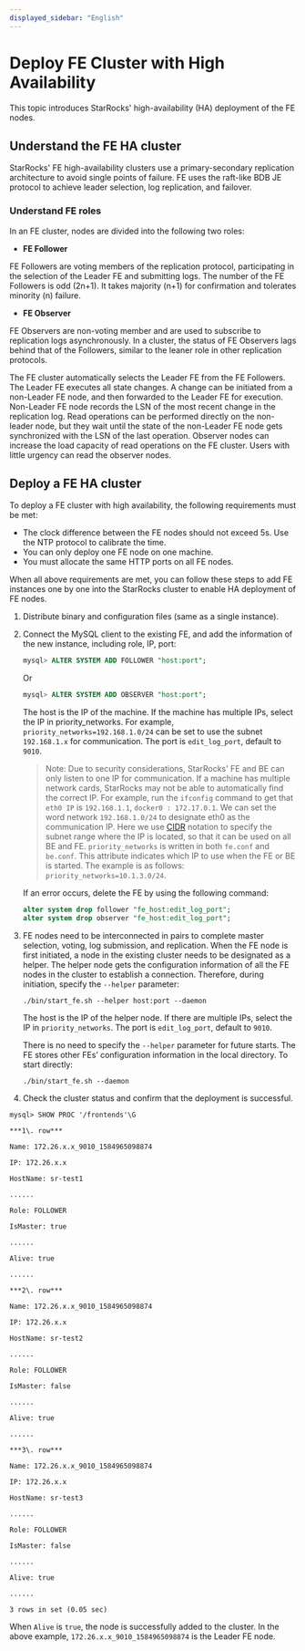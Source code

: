 ```yaml
---
displayed_sidebar: "English"
---
```


# Deploy FE Cluster with High Availability

This topic introduces StarRocks' high-availability (HA) deployment of the FE nodes.

## Understand the FE HA cluster

StarRocks' FE high-availability clusters use a primary-secondary replication architecture to avoid single points of failure. FE uses the raft-like BDB JE protocol to achieve leader selection, log replication, and failover.

### Understand FE roles

In an FE cluster, nodes are divided into the following two roles:

- **FE Follower**

FE Followers are voting members of the replication protocol, participating in the selection of the Leader FE and submitting logs. The number of the FE Followers is odd (2n+1). It takes majority (n+1) for confirmation and tolerates minority (n) failure.

- **FE Observer**

FE Observers are non-voting member and are used to subscribe to replication logs asynchronously. In a cluster, the status of FE Observers lags behind that of the Followers, similar to the leaner role in other replication protocols.

The FE cluster automatically selects the Leader FE from the FE Followers. The Leader FE executes all state changes. A change can be initiated from a non-Leader FE node, and then forwarded to the Leader FE for execution. Non-Leader FE node records the LSN of the most recent change in the replication log. Read operations can be performed directly on the non-leader node, but they wait until the state of the non-Leader FE node gets synchronized with the LSN of the last operation. Observer nodes can increase the load capacity of read operations on the FE cluster. Users with little urgency can read the observer nodes.

## Deploy a FE HA cluster

To deploy a FE cluster with high availability, the following requirements must be met:

- The clock difference between the FE nodes should not exceed 5s. Use the NTP protocol to calibrate the time.
- You can only deploy one FE node on one machine.
- You must allocate the same HTTP ports on all FE nodes.

When all above requirements are met, you can follow these steps to add FE instances one by one into the StarRocks cluster to enable HA deployment of FE nodes.

1. Distribute binary and configuration files (same as a single instance).
2. Connect the MySQL client to the existing FE, and add the information of the new instance, including role, IP, port:

   ```sql
   mysql> ALTER SYSTEM ADD FOLLOWER "host:port";
   ```

   Or

   ```sql
   mysql> ALTER SYSTEM ADD OBSERVER "host:port";
   ```

   The host is the IP of the machine. If the machine has multiple IPs, select the IP in priority_networks. For example, `priority_networks=192.168.1.0/24` can be set to use the subnet `192.168.1.x` for communication. The port is `edit_log_port`, default to `9010`.

   > Note: Due to security considerations, StarRocks' FE and BE can only listen to one IP for communication. If a machine has multiple network cards, StarRocks may not be able to automatically find the correct IP. For example, run the `ifconfig` command to get that `eth0 IP` is `192.168.1.1`, `docker0 : 172.17.0.1`. We can set the word network `192.168.1.0/24` to designate eth0 as the communication IP. Here we use [CIDR](https://en.wikipedia.org/wiki/Classless_Inter-Domain_Routing) notation to specify the subnet range where the IP is located, so that it can be used on all BE and FE. `priority_networks` is written in both `fe.conf` and `be.conf`. This attribute indicates which IP to use when the FE or BE is started. The example is as follows: `priority_networks=10.1.3.0/24`.

   If an error occurs, delete the FE by using the following command:

   ```sql
   alter system drop follower "fe_host:edit_log_port";
   alter system drop observer "fe_host:edit_log_port";
   ```

3. FE nodes need to be interconnected in pairs to complete master selection, voting, log submission, and replication. When the FE node is first initiated, a node in the existing cluster needs to be designated as a helper. The helper node gets the configuration information of all the FE nodes in the cluster to establish a connection. Therefore, during initiation, specify the `--helper` parameter:

   ```shell
   ./bin/start_fe.sh --helper host:port --daemon
   ```

   The host is the IP of the helper node. If there are multiple IPs, select the IP in `priority_networks`. The port is `edit_log_port`, default to `9010`.

   There is no need to specify the `--helper` parameter for future starts. The FE stores other FEs’ configuration information in the local directory. To start directly:

   ```shell
   ./bin/start_fe.sh --daemon
   ```

4. Check the cluster status and confirm that the deployment is successful.

  ```Plain Text
  mysql> SHOW PROC '/frontends'\G

  ***1\. row***

  Name: 172.26.x.x_9010_1584965098874

  IP: 172.26.x.x

  HostName: sr-test1

  ......

  Role: FOLLOWER

  IsMaster: true

  ......

  Alive: true

  ......

  ***2\. row***

  Name: 172.26.x.x_9010_1584965098874

  IP: 172.26.x.x

  HostName: sr-test2

  ......

  Role: FOLLOWER

  IsMaster: false

  ......

  Alive: true

  ......

  ***3\. row***

  Name: 172.26.x.x_9010_1584965098874

  IP: 172.26.x.x

  HostName: sr-test3

  ......

  Role: FOLLOWER

  IsMaster: false

  ......

  Alive: true

  ......

  3 rows in set (0.05 sec)
  ```

When `Alive` is `true`, the node is successfully added to the cluster. In the above example, `172.26.x.x_9010_1584965098874` is the Leader FE node.
